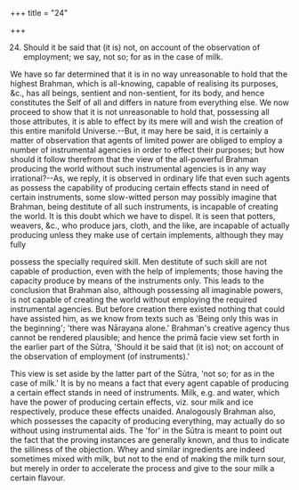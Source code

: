 +++
title = "24"

+++


24. Should it be said that (it is) not, on account of the observation of employment; we say, not so; for as in the case of milk.

We have so far determined that it is in no way unreasonable to hold that the highest Brahman, which is all-knowing, capable of realising its purposes, &c., has all beings, sentient and non-sentient, for its body, and hence constitutes the Self of all and differs in nature from everything else. We now proceed to show that it is not unreasonable to hold that, possessing all those attributes, it is able to effect by its mere will and wish the creation of this entire manifold Universe.--But, it may here be said, it is certainly a matter of observation that agents of limited power are obliged to employ a number of instrumental agencies in order to effect their purposes; but how should it follow therefrom that the view of the all-powerful Brahman producing the world without such instrumental agencies is in any way irrational?--As, we reply, it is observed in ordinary life that even such agents as possess the capability of producing certain effects stand in need of certain instruments, some slow-witted person may possibly imagine that Brahman, being destitute of all such instruments, is incapable of creating the world. It is this doubt which we have to dispel. It is seen that potters, weavers, &c., who produce jars, cloth, and the like, are incapable of actually producing unless they make use of certain implements, although they may fully

possess the specially required skill. Men destitute of such skill are not capable of production, even with the help of implements; those having the capacity produce by means of the instruments only. This leads to the conclusion that Brahman also, although possessing all imaginable powers, is not capable of creating the world without employing the required instrumental agencies. But before creation there existed nothing that could have assisted him, as we know from texts such as 'Being only this was in the beginning'; 'there was Nārayaṇa alone.' Brahman's creative agency thus cannot be rendered plausible; and hence the primā facie view set forth in the earlier part of the Sūtra, 'Should it be said that (it is) not; on account of the observation of employment (of instruments).'

This view is set aside by the latter part of the Sūtra, 'not so; for as in the case of milk.' It is by no means a fact that every agent capable of producing a certain effect stands in need of instruments. Milk, e.g. and water, which have the power of producing certain effects, viz. sour milk and ice respectively, produce these effects unaided. Analogously Brahman also, which possesses the capacity of producing everything, may actually do so without using instrumental aids. The 'for' in the Sūtra is meant to point out the fact that the proving instances are generally known, and thus to indicate the silliness of the objection. Whey and similar ingredients are indeed sometimes mixed with milk, but not to the end of making the milk turn sour, but merely in order to accelerate the process and give to the sour milk a certain flavour.

